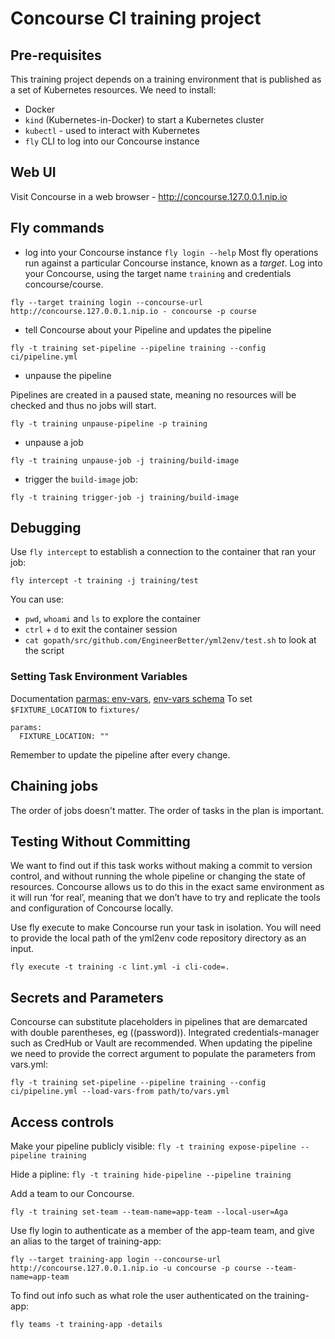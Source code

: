 # Concourse CI training project

## Pre-requisites

This training project depends on a training environment that is published as a set of Kubernetes resources.
We need to install:
- Docker
- `kind` (Kubernetes-in-Docker) to start a Kubernetes cluster
- `kubectl` - used to interact with Kubernetes
- `fly` CLI to log into our Concourse instance

## Web UI

Visit Concourse in a web browser - http://concourse.127.0.0.1.nip.io

## Fly commands

- log into your Concourse instance `fly login --help`
Most fly operations run against a particular Concourse instance, known as a *target*. Log into your Concourse, using the target name `training` and credentials concourse/course.

```
fly --target training login --concourse-url http://concourse.127.0.0.1.nip.io - concourse -p course
```

- tell Concourse about your Pipeline and updates the pipeline

```
fly -t training set-pipeline --pipeline training --config ci/pipeline.yml

```

- unpause the pipeline

Pipelines are created in a paused state, meaning no resources will be checked and thus no jobs will start.
```
fly -t training unpause-pipeline -p training
```

- unpause a job

```
fly -t training unpause-job -j training/build-image
```

- trigger the `build-image` job:

```
fly -t training trigger-job -j training/build-image
```

## Debugging

Use `fly intercept` to establish a connection to the container that ran your job:
```
fly intercept -t training -j training/test
```
You can use:
- `pwd`, `whoami` and `ls` to explore the container
- `ctrl` + `d` to exit the container session
- `cat gopath/src/github.com/EngineerBetter/yml2env/test.sh` to look at the script

### Setting Task Environment Variables

Documentation [parmas: env-vars](https://concourse-ci.org/tasks.html#schema.task.params), [env-vars schema](https://concourse-ci.org/config-basics.html#schema.env-vars)
To set `$FIXTURE_LOCATION` to `fixtures/`
```
params:
  FIXTURE_LOCATION: ""
```
Remember to update the pipeline after every change.

## Chaining jobs

The order of jobs doesn't matter.
The order of tasks in the plan is important.

## Testing Without Committing

We want to find out if this task works without making a commit to version control, and without running the whole pipeline or changing the state of resources. Concourse allows us to do this in the exact same environment as it will run ‘for real’, meaning that we don’t have to try and replicate the tools and configuration of Concourse locally.

Use fly execute to make Concourse run your task in isolation. You will need to provide the local path of the yml2env code repository directory as an input.

```
fly execute -t training -c lint.yml -i cli-code=.
```

## Secrets and Parameters

Concourse can substitute placeholders in pipelines that are demarcated with double parentheses, eg ((password)).
Integrated credentials-manager such as CredHub or Vault are recommended.
When updating the pipeline we need to provide the correct argument to populate the parameters from vars.yml:

```
fly -t training set-pipeline --pipeline training --config ci/pipeline.yml --load-vars-from path/to/vars.yml
```

## Access controls

Make your pipeline publicly visible: `fly -t training expose-pipeline --pipeline training`

Hide a pipline: `fly -t training hide-pipeline --pipeline training`

Add a team to our Concourse.
```
fly -t training set-team --team-name=app-team --local-user=Aga
```

Use fly login to authenticate as a member of the app-team team, and give an alias to the target of training-app:
```
fly --target training-app login --concourse-url http://concourse.127.0.0.1.nip.io -u concourse -p course --team-name=app-team
```

To find out info such as what role the user authenticated on the training-app:

```
fly teams -t training-app -details
```
